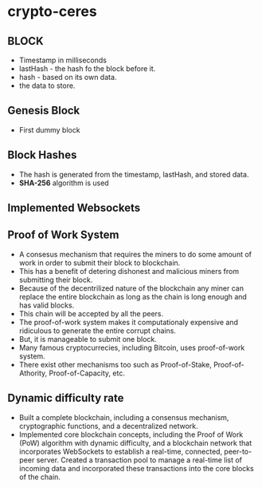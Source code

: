 # crypto-ceres

## BLOCK
- Timestamp in milliseconds
- lastHash - the hash fo the block before it.
- hash - based on its own data.
- the data to store.
## Genesis Block
- First dummy block
## Block Hashes
- The hash is generated from the timestamp, lastHash, and stored data.
- **SHA-256** algorithm is used
## Implemented Websockets 
## Proof of Work System
- A consesus mechanism that requires the miners to do some amount of work in order to submit their block to blockchain.
- This has a benefit of detering dishonest and malicious miners from submitting their block.
- Because of the decentrilized nature of the blockchain any miner can replace the entire blockchain as long as the chain is long enough and has valid blocks.
- This chain will be accepted by all the peers.
- The proof-of-work system makes it computationaly expensive and ridiculous to generate the entire corrupt chains.
- But, it is manageable to submit one block.
- Many famous cryptocurrecies, including Bitcoin, uses proof-of-work system.
- There exist other mechanisms too such as Proof-of-Stake, Proof-of-Athority, Proof-of-Capacity, etc.
## Dynamic difficulty rate
- Built a complete blockchain, including a consensus mechanism, cryptographic functions, and a decentralized network.
- Implemented core blockchain concepts, including the Proof of Work (PoW) algorithm with dynamic difficulty, and a blockchain network that incorporates WebSockets to establish a real-time, connected, peer-to-peer server.
Created a transaction pool to manage a real-time list of incoming data and incorporated these transactions into the core blocks of the chain.

